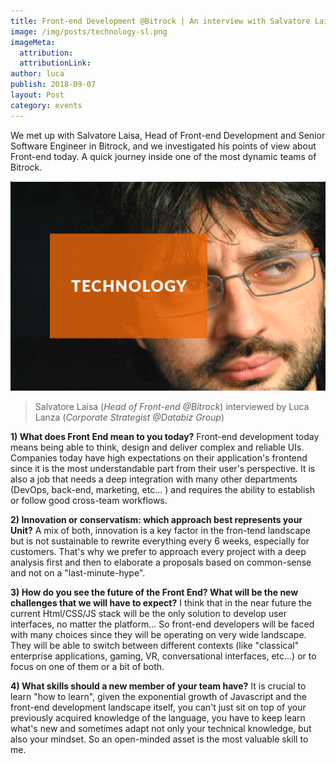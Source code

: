 ```yaml
---
title: Front-end Development @Bitrock | An interview with Salvatore Laisa (Head of Front-end)
image: /img/posts/technology-sl.png
imageMeta:
  attribution:
  attributionLink:
author: luca
publish: 2018-09-07
layout: Post
category: events
---
```


We met up with Salvatore Laisa, Head of Front-end Development and Senior Software Engineer in Bitrock, and we investigated his points of view about Front-end today. A quick journey inside one of the most dynamic teams of Bitrock. <!-- more -->

![/img/posts/technology-sl.png](/img/posts/technology-sl.png)

> Salvatore Laisa (*Head of Front-end @Bitrock*) interviewed by Luca Lanza (*Corporate Strategist @Databiz Group*)

**1) What does Front End mean to you today?**
Front-end development today means being able to think, design and deliver complex and reliable UIs. Companies today have high expectations on their application's frontend since it is the most understandable part from their user's perspective. It is also a job that needs a deep integration with many other departments (DevOps, back-end, marketing, etc... ) and requires the ability to establish or follow good cross-team workflows.

**2) Innovation or conservatism: which approach best represents your Unit?**
A mix of both, innovation is a key factor in the fron-tend landscape but is not sustainable to rewrite everything every 6 weeks, especially for customers. That's why we prefer to approach every project with a deep analysis first and then to elaborate a proposals based on common-sense and not on a "last-minute-hype".

**3) How do you see the future of the Front End? What will be the new challenges that we will have to expect?**
I think that in the near future the current Html/CSS/JS stack will be the only solution to develop user interfaces, no matter the platform... So front-end developers will be faced with many choices since they will be operating on very wide landscape. They will be able to switch between different contexts (like "classical" enterprise applications, gaming, VR, conversational interfaces, etc...) or to focus on one of them or a bit of both.

**4) What skills should a new member of your team have?**
It is crucial to learn "how to learn", given the exponential growth of Javascript and the front-end development landscape itself, you can't just sit on top of your previously acquired knowledge of the language, you have to keep learn what's new and sometimes adapt not only your technical knowledge, but also your mindset. So an open-minded asset is the most valuable skill to me.